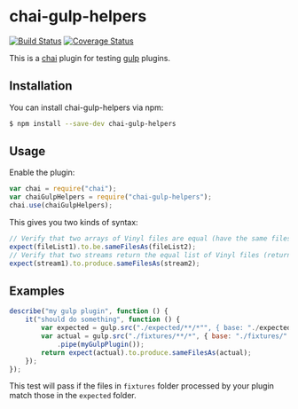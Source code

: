 # chai-gulp-helpers

[![Build Status](https://travis-ci.org/jussi-kalliokoski/chai-gulp-helpers.png?branch=master)](https://travis-ci.org/jussi-kalliokoski/chai-gulp-helpers)
[![Coverage Status](https://img.shields.io/coveralls/jussi-kalliokoski/chai-gulp-helpers.svg)](https://coveralls.io/r/jussi-kalliokoski/chai-gulp-helpers)

This is a [chai](http://chaijs.com/) plugin for testing [gulp](http://gulpjs.com/) plugins.

## Installation

You can install chai-gulp-helpers via npm:

```bash
$ npm install --save-dev chai-gulp-helpers
```

## Usage

Enable the plugin:

```javascript
var chai = require("chai");
var chaiGulpHelpers = require("chai-gulp-helpers");
chai.use(chaiGulpHelpers);
```

This gives you two kinds of syntax:

```javascript
// Verify that two arrays of Vinyl files are equal (have the same files with same content):
expect(fileList1).to.be.sameFilesAs(fileList2);
// Verify that two streams return the equal list of Vinyl files (returns a promise)
expect(stream1).to.produce.sameFilesAs(stream2);
```

## Examples

```javascript
describe("my gulp plugin", function () {
    it("should do something", function () {
        var expected = gulp.src("./expected/**/*"", { base: "./expected/" });
        var actual = gulp.src("./fixtures/**/*", { base: "./fixtures/" })
            .pipe(myGulpPlugin());
        return expect(actual).to.produce.sameFilesAs(actual);
    });
});
```

This test will pass if the files in `fixtures` folder processed by your plugin match those in the `expected` folder.
